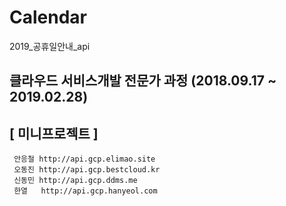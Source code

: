 # Calendar
2019_공휴일안내_api








클라우드 서비스개발 전문가 과정 (2018.09.17 ~ 2019.02.28)
-------
[ 미니프로젝트 ]
-------
     안응철 http://api.gcp.elimao.site
     오동진 http://api.gcp.bestcloud.kr
     신동민 http://api.gcp.ddms.me
     한열   http://api.gcp.hanyeol.com